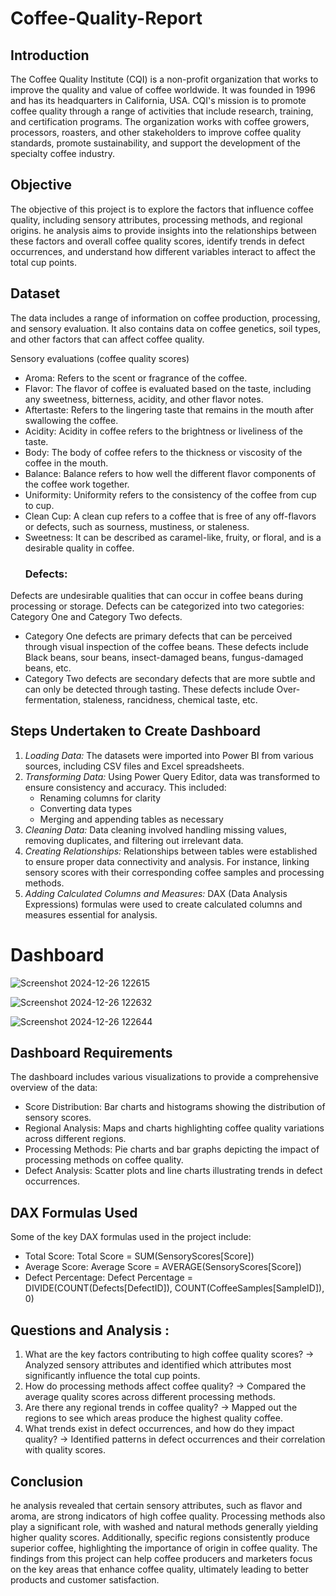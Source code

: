 # Coffee-Quality-Report
## Introduction 
The Coffee Quality Institute (CQI) is a non-profit organization that works to improve the quality and value of coffee worldwide. It was founded in 1996 and has its headquarters in California, USA.
CQI's mission is to promote coffee quality through a range of activities that include research, training, and certification programs. The organization works with coffee growers, processors, roasters, and other stakeholders to improve coffee quality standards, promote sustainability, and support the development of the specialty coffee industry.

## Objective 
The objective of this project is to explore the factors that influence coffee quality, including sensory attributes, processing methods, and regional origins.
he analysis aims to provide insights into the relationships between these factors and overall coffee quality scores, identify trends in defect occurrences, and understand how different variables interact to affect the total cup points.

## Dataset 
The data includes a range of information on coffee production, processing, and sensory evaluation. It also contains data on coffee genetics, soil types, and other factors that can affect coffee quality.

Sensory evaluations (coffee quality scores)
- Aroma: Refers to the scent or fragrance of the coffee.
- Flavor: The flavor of coffee is evaluated based on the taste, including any sweetness, bitterness, acidity, and other flavor notes.
- Aftertaste: Refers to the lingering taste that remains in the mouth after swallowing the coffee.
- Acidity: Acidity in coffee refers to the brightness or liveliness of the taste.
- Body: The body of coffee refers to the thickness or viscosity of the coffee in the mouth.
- Balance: Balance refers to how well the different flavor components of the coffee work together.
- Uniformity: Uniformity refers to the consistency of the coffee from cup to cup.
- Clean Cup: A clean cup refers to a coffee that is free of any off-flavors or defects, such as sourness, mustiness, or staleness.
- Sweetness: It can be described as caramel-like, fruity, or floral, and is a desirable quality in coffee.
     ### Defects:
Defects are undesirable qualities that can occur in coffee beans during processing or storage. Defects can be categorized into two categories: Category One and Category Two defects.
- Category One defects are primary defects that can be perceived through visual inspection of the coffee beans. These defects include Black beans, sour beans, insect-damaged beans, fungus-damaged beans, etc.
- Category Two defects are secondary defects that are more subtle and can only be detected through tasting. These defects include Over-fermentation, staleness, rancidness, chemical taste, etc.

## Steps Undertaken to Create Dashboard 
1. *Loading Data:* The datasets were imported into Power BI from various sources, including CSV files and Excel spreadsheets.
2. *Transforming Data:* Using Power Query Editor, data was transformed to ensure consistency and accuracy. This included:
      - Renaming columns for clarity
      - Converting data types
      - Merging and appending tables as necessary
3. *Cleaning Data:* Data cleaning involved handling missing values, removing duplicates, and filtering out irrelevant data.
4. *Creating Relationships:* Relationships between tables were established to ensure proper data connectivity and analysis. For instance, linking sensory scores with their corresponding coffee samples and processing methods.
5. *Adding Calculated Columns and Measures:* DAX (Data Analysis Expressions) formulas were used to create calculated columns and measures essential for analysis.

# Dashboard 
![Screenshot 2024-12-26 122615](https://github.com/user-attachments/assets/27c12920-cdae-47f3-99cd-24f7631c7a1e)

![Screenshot 2024-12-26 122632](https://github.com/user-attachments/assets/754323d7-e733-455e-a3a3-1c3788850196)

![Screenshot 2024-12-26 122644](https://github.com/user-attachments/assets/354a3f41-e366-402b-a8e7-84d9e5cab0e9)


## Dashboard Requirements
The dashboard includes various visualizations to provide a comprehensive overview of the data:
- Score Distribution: Bar charts and histograms showing the distribution of sensory scores.
- Regional Analysis: Maps and charts highlighting coffee quality variations across different regions.
- Processing Methods: Pie charts and bar graphs depicting the impact of processing methods on coffee quality.
- Defect Analysis: Scatter plots and line charts illustrating trends in defect occurrences.



## DAX Formulas Used 
Some of the key DAX formulas used in the project include:
- Total Score: Total Score = SUM(SensoryScores[Score])
- Average Score: Average Score = AVERAGE(SensoryScores[Score])
- Defect Percentage: Defect Percentage = DIVIDE(COUNT(Defects[DefectID]), COUNT(CoffeeSamples[SampleID]), 0)

## Questions and Analysis : 
1. What are the key factors contributing to high coffee quality scores?
-> Analyzed sensory attributes and identified which attributes most significantly influence the total cup points.
2. How do processing methods affect coffee quality?
-> Compared the average quality scores across different processing methods.
3. Are there any regional trends in coffee quality?
-> Mapped out the regions to see which areas produce the highest quality coffee.
5. What trends exist in defect occurrences, and how do they impact quality?
-> Identified patterns in defect occurrences and their correlation with quality scores.

## Conclusion 
he analysis revealed that certain sensory attributes, such as flavor and aroma, are strong indicators of high coffee quality. Processing methods also play a significant role, with washed and natural methods generally yielding higher quality scores. Additionally, specific regions consistently produce superior coffee, highlighting the importance of origin in coffee quality. The findings from this project can help coffee producers and marketers focus on the key areas that enhance coffee quality, ultimately leading to better products and customer satisfaction.

